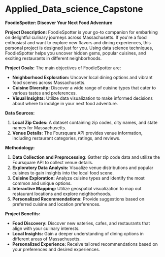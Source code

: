 # Applied_Data_science_Capstone
**FoodieSpotter: Discover Your Next Food Adventure**

**Project Description:**
FoodieSpotter is your go-to companion for embarking on delightful culinary journeys across Massachusetts. If you're a food enthusiast and want to explore new flavors and dining experiences, this personal project is designed just for you. Using data science techniques, FoodieSpotter helps you uncover hidden gems, popular cuisines, and exciting restaurants in different neighborhoods.

**Project Goals:**
The main objectives of FoodieSpotter are:
- **Neighborhood Exploration:** Uncover local dining options and vibrant food scenes across Massachusetts.
- **Cuisine Diversity:** Discover a wide range of cuisine types that cater to various tastes and preferences.
- **Visual Insights:** Utilize data visualization to make informed decisions about where to indulge in your next food adventure.

**Data Sources:**
1. **Local Zip Codes:** A dataset containing zip codes, city names, and state names for Massachusetts.
2. **Venue Details:** The Foursquare API provides venue information, including restaurant categories, ratings, and reviews.

**Methodology:**
1. **Data Collection and Preprocessing:** Gather zip code data and utilize the Foursquare API to collect venue details.
2. **Exploratory Data Analysis:** Visualize venue distributions and popular cuisines to gain insights into the local food scene.
3. **Cuisine Exploration:** Analyze cuisine types and identify the most common and unique options.
4. **Interactive Mapping:** Utilize geospatial visualization to map out restaurant locations and explore neighborhoods.
5. **Personalized Recommendations:** Provide suggestions based on preferred cuisine and location preferences.

**Project Benefits:**
- **Food Discovery:** Discover new eateries, cafes, and restaurants that align with your culinary interests.
- **Local Insights:** Gain a deeper understanding of dining options in different areas of Massachusetts.
- **Personalized Experience:** Receive tailored recommendations based on your preferences and desired experiences.
